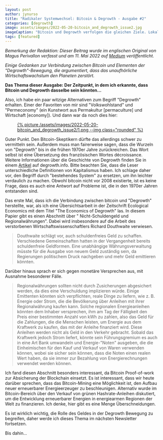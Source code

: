 ```yaml
---
layout: post
author: jynurso
title: "Radikaler Systemwechsel: Bitcoin & Degrowth - Ausgabe #2"
categories: [degrowth]
image: assets/images/2022-05-20-bitcoin_and_degrowth_issue2.jpg
imageCaption: "Bitcoin und Degrowth verfolgen die gleichen Ziele. Lokalismus, das Ende des Schuldengeldes und ein bescheidenes Leben. Bildnachweis: Palu Malerba"
tags: [featured]
---
```


_Bemerkung der Redaktion: Dieser Beitrag wurde im englischen Original von Magus Perivallon verfasst und am 11. Mai 2022 auf [Medium](https://medium.com/ladies-in-bitcoin/radical-system-change-bitcoin-degrowth-issue-2-cd9e1651e1a3) veröffentlicht._

_Einige Gedanken zur Verbindung zwischen Bitcoin und Elementen der "Degrowth"-Bewegung, die argumentiert, dass das unaufhörliche Wirtschaftswachstum den Planeten zerstört._

**Das Thema dieser Ausgabe: Der Zeitpunkt, in dem ich erkannte, dass Bitcoin und Degrowth dasselbe sein könnten...**

Also, ich habe ein paar witzige Alternativen zum Begriff "Degrowth" erhalten. Einer der Favoriten von mir sind "Volkswohlstand" und "Permeconomy" (ein Kunstwort aus Permakultur [permaculture] und Wirtschaft [economy]). Und dann war da noch dies hier:

<div class="row justify-content-center">
<figure class="figure col-md-6">
<a href="https://twitter.com/tomjmaxwell/status/1522071126846980097" target="_blank">
{% picture /assets/images/2022-05-20-bitcoin_and_degrowth_issue2/1.png --img class="rounded" %}
</a>
</figure>
</div>


Guter Punkt. Den Bitcoin-Skeptikern dürfte das allerdings schwer zu vermitteln sein. Außerdem muss man fairerweise sagen, dass die Wurzeln von "Degrowth" bis in die frühen 1970er Jahre zurückreichen. Das Wort selbst ist eine Übersetzung des französischen Wortes décroissance. Weitere Informationen über die Geschichte von Degrowth finden Sie in einem [Artikel](https://www.degrowth.info/de/degrowth-de) auf degrowth.info. Bitte beachten Sie, dass die Leser unterschiedliche Definitionen von Kapitalismus haben. Ich schlage daher vor, den Begriff durch "bestehendes System" zu ersetzen, um ihn leichter verdaulich zu machen. Obwohl bitcoin nicht vor 2008 existierte, ist es keine Frage, dass es auch eine Antwort auf Probleme ist, die in den 1970er Jahren entstanden sind.

Das erste Mal, dass ich die Verbindung zwischen bitcoin und "Degrowth" herstellte, war, als ich eine Übersichtsarbeit in der Zeitschrift Ecological Economics mit dem Titel "The Economics of Degrowth" las. In diesem Papier gibt es einen Abschnitt über " Nicht-Schuldengeld und Regionalwährungen". Dabei wird insbesondere auf die Arbeit des verstorbenen Wirtschaftswissenschaftlers Richard Douthwaite verwiesen.

> Douthwaite schlägt vor, auch schuldenfreies Geld zu schaffen. Verschiedene Gemeinschaften hatten in der Vergangenheit bereits schuldenfreie Geldformen. Eine unabhängige Währungsverwaltung müsste für die Ausgabe von neuem Geld zuständig sein, da Regierungen politischem Druck nachgeben  und mehr Geld emittieren könnten.

Darüber hinaus sprach er sich gegen monetäre Versprechen aus, mit Ausnahme besonderer Fälle.

> Regionalwährungen sollten nicht durch Zusicherungen abgesichert werden, da dies eine Verschuldung implizieren würde. Einige Emittenten könnten sich verpflichten, reale Dinge zu liefern, wie z. B. Energie oder Strom, die die Bevölkerung über Anleihen mit ihrer Regionalwährung kaufen kann. Solche regionalen Energieanleihen könnten dem Inhaber versprechen, ihm am Tag der Fälligkeit den Preis einer bestimmten Anzahl von kWh zu zahlen, also das Geld für die Zahlungen, die die Menschen leisten, um Energie aus dem Kraftwerk zu kaufen, das mit der Anleihe finanziert wird. Diese Anleihen werden nicht als Geld in den Verkehr gebracht. Sobald das Kraftwerk jedoch Strom liefert, könnte sein Führungsgremium es auch in eine Art Bank umwandeln und Energie-"Noten" ausgeben, die die Einheimischen für den Kauf und Verkauf von Waren verwenden können, wobei sie sicher sein können, dass die Noten einen realen Wert haben, da sie immer zur Bezahlung von Energierechnungen verwendet werden können.

Ich fand diesen Abschnitt besonders interessant, da Bitcoin Proof-of-work zur Absicherung der Blockchain einsetzt. Es ist interessant, dass wir heute darüber sprechen, dass das Bitcoin-Mining eine Möglichkeit ist, den Aufbau neuer erneuerbarer Energieerzeuger zu beschleunigen. Alternativ wurde im Bitcoin-Bereich über den Verkauf von grünen Hashrate-Anleihen diskutiert, um die Entwicklung erneuerbarer Energien in energiearmen Regionen der Welt zu finanzieren. Ich denke, hier gibt es eine Menge Überschneidungen.

Es ist wirklich wichtig, die Rolle des Geldes in der Degrowth Bewegung zu begreifen, daher werde ich dieses Thema im nächsten Newsletter fortsetzen.

Bis dahin...


